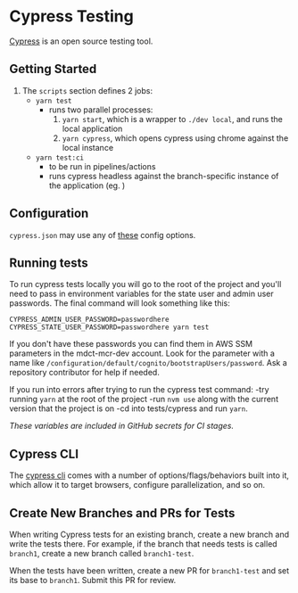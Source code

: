 # Cypress Testing

[Cypress](https://www.cypress.io/features) is an open source testing tool.

## Getting Started

1. The `scripts` section defines 2 jobs:
   - `yarn test`
     - runs two parallel processes:
       1. `yarn start`, which is a wrapper to `./dev local`, and runs the local application
       1. `yarn cypress`, which opens cypress using chrome against the local instance
   - `yarn test:ci`
     - to be run in pipelines/actions
     - runs cypress headless against the branch-specific instance of the application (eg. )

## Configuration

`cypress.json` may use any of [these](https://docs.cypress.io/guides/references/configuration#Global) config options.

## Running tests

To run cypress tests locally you will go to the root of the project and you'll need to pass in environment variables for the state user and admin user passwords.
The final command will look something like this:

`CYPRESS_ADMIN_USER_PASSWORD=passwordhere CYPRESS_STATE_USER_PASSWORD=passwordhere yarn test`

If you don't have these passwords you can find them in AWS SSM parameters in the mdct-mcr-dev account. Look for the parameter with a name like `/configuration/default/cognito/bootstrapUsers/password`. Ask a repository contributor for help if needed.

If you run into errors after trying to run the cypress test command:
 -try running `yarn` at the root of the project
 -run `nvm use` along with the current version that the project is on
 -cd into tests/cypress and run `yarn`.

_These variables are included in GitHub secrets for CI stages._

## Cypress CLI

The [cypress cli](https://docs.cypress.io/guides/guides/command-line) comes with a number of options/flags/behaviors built into it, which allow it to target browsers, configure parallelization, and so on.

## Create New Branches and PRs for Tests

When writing Cypress tests for an existing branch, create a new branch and write the tests there. For example, if the branch that needs tests is called `branch1`, create a new branch called `branch1-test`.

When the tests have been written, create a new PR for `branch1-test` and set its base to `branch1`. Submit this PR for review.
